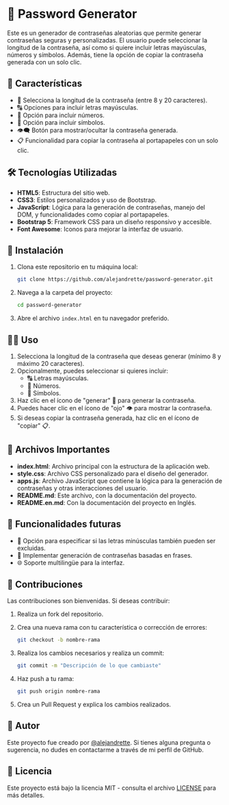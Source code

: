 # 🔐 Password Generator

Este es un generador de contraseñas aleatorias que permite generar contraseñas seguras y personalizadas. El usuario puede seleccionar la longitud de la contraseña, así como si quiere incluir letras mayúsculas, números y símbolos. Además, tiene la opción de copiar la contraseña generada con un solo clic.

## 🌟 Características

- 🔢 Selecciona la longitud de la contraseña (entre 8 y 20 caracteres).
- 🔠 Opciones para incluir letras mayúsculas.
- 🔢 Opción para incluir números.
- 🔣 Opción para incluir símbolos.
- 👁️‍🗨️ Botón para mostrar/ocultar la contraseña generada.
- 📋 Funcionalidad para copiar la contraseña al portapapeles con un solo clic.

## 🛠️ Tecnologías Utilizadas

- **HTML5**: Estructura del sitio web.
- **CSS3**: Estilos personalizados y uso de Bootstrap.
- **JavaScript**: Lógica para la generación de contraseñas, manejo del DOM, y funcionalidades como copiar al portapapeles.
- **Bootstrap 5**: Framework CSS para un diseño responsivo y accesible.
- **Font Awesome**: Iconos para mejorar la interfaz de usuario.

## 🚀 Instalación

1. Clona este repositorio en tu máquina local:

    ```bash
    git clone https://github.com/alejandrette/password-generator.git
    ```

2. Navega a la carpeta del proyecto:

    ```bash
    cd password-generator
    ```

3. Abre el archivo `index.html` en tu navegador preferido.

## 🧑‍💻 Uso

1. Selecciona la longitud de la contraseña que deseas generar (mínimo 8 y máximo 20 caracteres).
2. Opcionalmente, puedes seleccionar si quieres incluir:
   - 🔠 Letras mayúsculas.
   - 🔢 Números.
   - 🔣 Símbolos.
3. Haz clic en el ícono de "generar" 🔄 para generar la contraseña.
4. Puedes hacer clic en el ícono de "ojo" 👁️ para mostrar la contraseña.
5. Si deseas copiar la contraseña generada, haz clic en el ícono de "copiar" 📋.

## 📁 Archivos Importantes

- **index.html**: Archivo principal con la estructura de la aplicación web.
- **style.css**: Archivo CSS personalizado para el diseño del generador.
- **apps.js**: Archivo JavaScript que contiene la lógica para la generación de contraseñas y otras interacciones del usuario.
- **README.md**: Este archivo, con la documentación del proyecto.
- **README.en.md**: Con la documentación del proyecto en Inglés.

## 🔮 Funcionalidades futuras

- 🚫 Opción para especificar si las letras minúsculas también pueden ser excluidas.
- 🧩 Implementar generación de contraseñas basadas en frases.
- 🌐 Soporte multilingüe para la interfaz.

## 🤝 Contribuciones

Las contribuciones son bienvenidas. Si deseas contribuir:

1. Realiza un fork del repositorio.
2. Crea una nueva rama con tu característica o corrección de errores:

    ```bash
    git checkout -b nombre-rama
    ```

3. Realiza los cambios necesarios y realiza un commit:

    ```bash
    git commit -m "Descripción de lo que cambiaste"
    ```

4. Haz push a tu rama:

    ```bash
    git push origin nombre-rama
    ```

5. Crea un Pull Request y explica los cambios realizados.

## 👤 Autor

Este proyecto fue creado por [@alejandrette](https://github.com/alejandrette). Si tienes alguna pregunta o sugerencia, no dudes en contactarme a través de mi perfil de GitHub.

## 📜 Licencia

Este proyecto está bajo la licencia MIT - consulta el archivo [LICENSE](./LICENSE) para más detalles.
